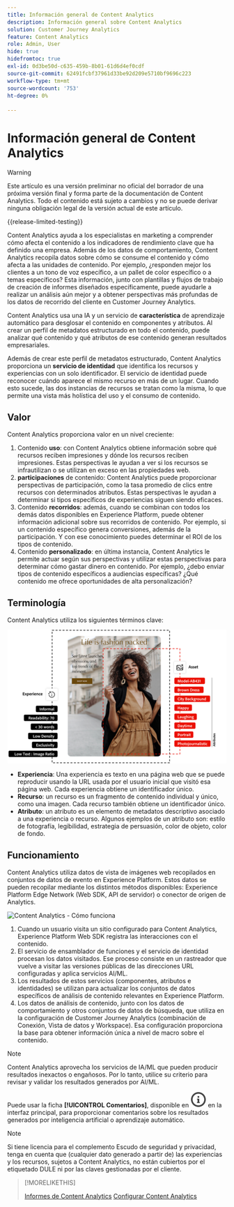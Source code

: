 ```yaml
---
title: Información general de Content Analytics
description: Información general sobre Content Analytics
solution: Customer Journey Analytics
feature: Content Analytics
role: Admin, User
hide: true
hidefromtoc: true
exl-id: 0d3be50d-c635-459b-8b01-61d6d4ef0cdf
source-git-commit: 62491fcbf37961d33be92d209e5710bf9696c223
workflow-type: tm+mt
source-wordcount: '753'
ht-degree: 0%

---
```


# Información general de Content Analytics

>[!WARNING]
>
>Este artículo es una versión preliminar no oficial del borrador de una próxima versión final y forma parte de la documentación de Content Analytics. Todo el contenido está sujeto a cambios y no se puede derivar ninguna obligación legal de la versión actual de este artículo.
>

{{release-limited-testing}}

Content Analytics ayuda a los especialistas en marketing a comprender cómo afecta el contenido a los indicadores de rendimiento clave que ha definido una empresa. Además de los datos de comportamiento, Content Analytics recopila datos sobre cómo se consume el contenido y cómo afecta a las unidades de contenido. Por ejemplo, ¿responden mejor los clientes a un tono de voz específico, a un pallet de color específico o a temas específicos? Esta información, junto con plantillas y flujos de trabajo de creación de informes diseñados específicamente, puede ayudarle a realizar un análisis aún mejor y a obtener perspectivas más profundas de los datos de recorrido del cliente en Customer Journey Analytics.

Content Analytics usa una IA y un servicio de **característica** de aprendizaje automático para desglosar el contenido en componentes y atributos. Al crear un perfil de metadatos estructurado en todo el contenido, puede analizar qué contenido y qué atributos de ese contenido generan resultados empresariales.

Además de crear este perfil de metadatos estructurado, Content Analytics proporciona un **servicio de identidad** que identifica los recursos y experiencias con un solo identificador. El servicio de identidad puede reconocer cuándo aparece el mismo recurso en más de un lugar. Cuando esto sucede, las dos instancias de recursos se tratan como la misma, lo que permite una vista más holística del uso y el consumo de contenido.

## Valor

Content Analytics proporciona valor en un nivel creciente:

1. Contenido **uso**: con Content Analytics obtiene información sobre qué recursos reciben impresiones y dónde los recursos reciben impresiones. Estas perspectivas le ayudan a ver si los recursos se infrautilizan o se utilizan en exceso en las propiedades web.
1. **participaciones** de contenido: Content Analytics puede proporcionar perspectivas de participación, como la tasa promedio de clics entre recursos con determinados atributos. Estas perspectivas le ayudan a determinar si tipos específicos de experiencias siguen siendo eficaces.
1. Contenido **recorridos**: además, cuando se combinan con todos los demás datos disponibles en Experience Platform, puede obtener información adicional sobre sus recorridos de contenido. Por ejemplo, si un contenido específico genera conversiones, además de la participación. Y con ese conocimiento puedes determinar el ROI de los tipos de contenido.
1. Contenido **personalizado**: en última instancia, Content Analytics le permite actuar según sus perspectivas y utilizar estas perspectivas para determinar cómo gastar dinero en contenido. Por ejemplo, ¿debo enviar tipos de contenido específicos a audiencias específicas? ¿Qué contenido me ofrece oportunidades de alta personalización?

## Terminología

Content Analytics utiliza los siguientes términos clave:

![Assets y experiencias](/help/content-analytics/assets//content-analytics-experience-asset.png)

* **Experiencia**: Una experiencia es texto en una página web que se puede reproducir usando la URL usada por el usuario inicial que visitó esa página web. Cada experiencia obtiene un identificador único.
* **Recurso**: un recurso es un fragmento de contenido individual y único, como una imagen. Cada recurso también obtiene un identificador único.
* **Atributo**: un atributo es un elemento de metadatos descriptivo asociado a una experiencia o recurso. Algunos ejemplos de un atributo son: estilo de fotografía, legibilidad, estrategia de persuasión, color de objeto, color de fondo.

## Funcionamiento

Content Analytics utiliza datos de vista de imágenes web recopilados en conjuntos de datos de evento en Experience Platform. Estos datos se pueden recopilar mediante los distintos métodos disponibles: Experience Platform Edge Network (Web SDK, API de servidor) o conector de origen de Analytics.

![Content Analytics - Cómo funciona](assets/aca-overview.gif)


1. Cuando un usuario visita un sitio configurado para Content Analytics, Experience Platform Web SDK registra las interacciones con el contenido.
1. El servicio de ensamblador de funciones y el servicio de identidad procesan los datos visitados. Ese proceso consiste en un rastreador que vuelve a visitar las versiones públicas de las direcciones URL configuradas y aplica servicios AI/ML.
1. Los resultados de estos servicios (componentes, atributos e identidades) se utilizan para actualizar los conjuntos de datos específicos de análisis de contenido relevantes en Experience Platform.
1. Los datos de análisis de contenido, junto con los datos de comportamiento y otros conjuntos de datos de búsqueda, que utiliza en la configuración de Customer Journey Analytics (combinación de Conexión, Vista de datos y Workspace). Esa configuración proporciona la base para obtener información única a nivel de macro sobre el contenido.

>[!NOTE]
>
>Content Analytics aprovecha los servicios de IA/ML que pueden producir resultados inexactos o engañosos. Por lo tanto, utilice su criterio para revisar y validar los resultados generados por AI/ML.
>
>Puede usar la ficha **[!UICONTROL Comentarios]**, disponible en ![InfoOutline](/help/assets/icons/InfoOutline.svg) en la interfaz principal, para proporcionar comentarios sobre los resultados generados por inteligencia artificial o aprendizaje automático.
>

>[!NOTE]
>
>Si tiene licencia para el complemento Escudo de seguridad y privacidad, tenga en cuenta que (cualquier dato generado a partir de) las experiencias y los recursos, sujetos a Content Analytics, no están cubiertos por el etiquetado DULE ni por las claves gestionadas por el cliente.
>


>[!MORELIKETHIS]
>
>[Informes de Content Analytics](report/report.md)
>[Configurar Content Analytics](config/configuration.md)
>